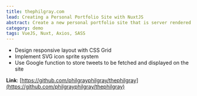 ```yaml
---
title: thephilgray.com
lead: Creating a Personal Portfolio Site with NuxtJS
abstract: Create a new personal portfolio site that is server rendered and easy to update and extend.
category: demo
tags: VueJS, Nuxt, Axios, SASS
---
```


* Design responsive layout with CSS Grid
* Implement SVG icon sprite system
* Use Google function to store tweets to be fetched and displayed on the site

**Link**: [https://github.com/philgrayphilgray/thephilgray](https://github.com/philgrayphilgray/thephilgray)
